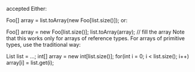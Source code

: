 accepted
Either:

Foo[] array = list.toArray(new Foo[list.size()]);
or:

Foo[] array = new Foo[list.size()];
list.toArray(array); // fill the array
Note that this works only for arrays of reference types. For arrays of primitive types, use the traditional way:

List<Integer> list = ...;
int[] array = new int[list.size()];
for(int i = 0; i < list.size(); i++) array[i] = list.get(i);
